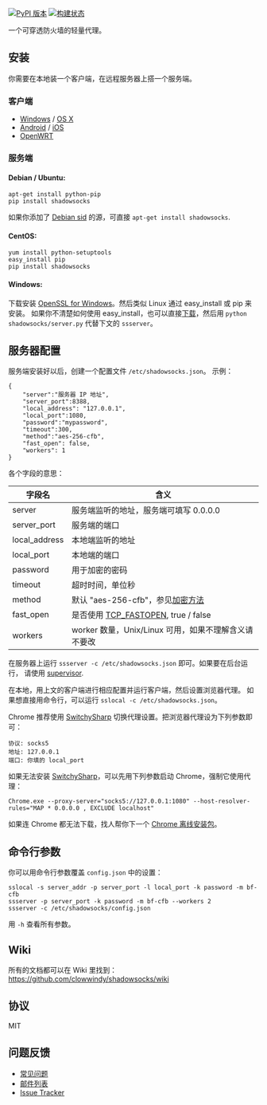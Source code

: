 [![PyPI 版本]][PyPI] [![构建状态]][Travis CI] 

一个可穿透防火墙的轻量代理。

安装
----

你需要在本地装一个客户端，在远程服务器上搭一个服务端。

### 客户端

* [Windows] / [OS X]
* [Android] / [iOS]
* [OpenWRT]

### 服务端

#### Debian / Ubuntu:

    apt-get install python-pip
    pip install shadowsocks

如果你添加了 [Debian sid] 的源，可直接 `apt-get install shadowsocks`.

#### CentOS:

    yum install python-setuptools
    easy_install pip
    pip install shadowsocks

#### Windows:

下载安装 [OpenSSL for Windows]。然后类似 Linux 通过 easy_install 或 pip 来安装。
如果你不清楚如何使用 easy_install，也可以直接[下载]，然后用 `python shadowsocks/server.py`
代替下文的 `ssserver`。

服务器配置
---------

服务端安装好以后，创建一个配置文件 `/etc/shadowsocks.json`。
示例：

    {
        "server":"服务器 IP 地址",
        "server_port":8388,
        "local_address": "127.0.0.1",
        "local_port":1080,
        "password":"mypassword",
        "timeout":300,
        "method":"aes-256-cfb",
        "fast_open": false,
        "workers": 1
    }

各个字段的意思：

| 字段名         | 含义                                            |
| ------------- | ----------------------------------------------- |
| server        | 服务端监听的地址，服务端可填写 0.0.0.0             |
| server_port   | 服务端的端口                                     |
| local_address | 本地端监听的地址                                  |
| local_port    | 本地端的端口                                     |
| password      | 用于加密的密码                                    |
| timeout       | 超时时间，单位秒                                  |
| method        | 默认 "aes-256-cfb"，参见[加密方法]                |
| fast_open     | 是否使用 [TCP_FASTOPEN], true / false            |
| workers       | worker 数量，Unix/Linux 可用，如果不理解含义请不要改 |

在服务器上运行 `ssserver -c /etc/shadowsocks.json` 即可。如果要在后台运行，
请使用 [supervisor].

在本地，用上文的客户端进行相应配置并运行客户端，然后设置浏览器代理。
如果想直接用命令行，可以运行 `sslocal -c /etc/shadowsocks.json`。

Chrome 推荐使用 [SwitchySharp] 切换代理设置。把浏览器代理设为下列参数即可：

    协议: socks5
    地址: 127.0.0.1
    端口: 你填的 local_port

如果无法安装 [SwitchySharp]，可以先用下列参数启动 Chrome，强制它使用代理：

    Chrome.exe --proxy-server="socks5://127.0.0.1:1080" --host-resolver-rules="MAP * 0.0.0.0 , EXCLUDE localhost"

如果连 Chrome 都无法下载，找人帮你下一个 [Chrome 离线安装包]。

命令行参数
---------

你可以用命令行参数覆盖 `config.json` 中的设置：

    sslocal -s server_addr -p server_port -l local_port -k password -m bf-cfb
    ssserver -p server_port -k password -m bf-cfb --workers 2
    ssserver -c /etc/shadowsocks/config.json

用 `-h` 查看所有参数。

Wiki
----

所有的文档都可以在 Wiki 里找到：
https://github.com/clowwindy/shadowsocks/wiki

协议
----
MIT

问题反馈
--------
* [常见问题]
* [邮件列表]
* [Issue Tracker]


[Windows]:        https://github.com/clowwindy/shadowsocks/wiki/Ports-and-Clients#windows
[OS X]:           https://github.com/shadowsocks/shadowsocks-iOS/wiki/Shadowsocks-for-OSX-%E5%B8%AE%E5%8A%A9
[Android]:        https://github.com/clowwindy/shadowsocks/wiki/Ports-and-Clients#android
[Debian sid]:     https://packages.debian.org/unstable/python/shadowsocks
[iOS]:            https://github.com/shadowsocks/shadowsocks-iOS/wiki/Help
[OpenWRT]:        https://github.com/clowwindy/shadowsocks/wiki/Ports-and-Clients#openwrt
[构建状态]:        https://img.shields.io/travis/clowwindy/shadowsocks/master.svg?style=flat
[图形界面版本]:    https://github.com/clowwindy/shadowsocks/wiki/Ports-and-Clients
[Issue Tracker]:  https://github.com/clowwindy/shadowsocks/issues?state=open
[OpenSSL for Windows]: http://slproweb.com/products/Win32OpenSSL.html
[PyPI]:           https://pypi.python.org/pypi/shadowsocks
[PyPI 版本]:       https://img.shields.io/pypi/v/shadowsocks.svg?style=flat
[Supervisor]:     https://github.com/clowwindy/shadowsocks/wiki/%E7%94%A8-Supervisor-%E8%BF%90%E8%A1%8C-Shadowsocks
[TCP_FASTOPEN]:   https://github.com/clowwindy/shadowsocks/wiki/TCP-Fast-Open
[Travis CI]:      https://travis-ci.org/clowwindy/shadowsocks
[加密方法]:        https://github.com/clowwindy/shadowsocks/wiki/Encryption
[常见问题]:        https://github.com/clowwindy/shadowsocks/wiki/Troubleshooting
[邮件列表]:        http://groups.google.com/group/shadowsocks
[SwitchySharp]:    https://chrome.google.com/webstore/detail/proxy-switchysharp/dpplabbmogkhghncfbfdeeokoefdjegm
[Chrome 离线安装包]: https://support.google.com/installer/answer/126299?hl=zh-Hans
[下载]:           https://pypi.python.org/pypi/shadowsocks